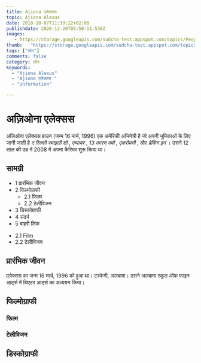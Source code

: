 ```yaml
---
title: Ajiona एलेक्सस 
topic: Ajiona Alexus
date: 2018-10-07T11:39:22+02:00
publishdate: 2020-12-20T05:50:11.530Z
images: 
   - https://storage.googleapis.com/sudcha-test.appspot.com/topics/People/ajiona_alexus/1.jpeg
thumb:   "https://storage.googleapis.com/sudcha-test.appspot.com/topics/People/ajiona_alexus/thumb.jpeg"
tags: ["लोग"]
comments: false
category: लोग
keywords: 
  - "Ajiona Alexus"
  - "Ajiona एलेक्सस "
  - "information"

---
```

<h1> अज़िओना एलेक्सस </h1> <p> अज़िओना एलेक्सस ब्राउन (जन्म 16 मार्च, 1996) एक अमेरिकी अभिनेत्री है जो अपनी भूमिकाओं के लिए जानी जाती है <i> द रिक्की स्माइली शो </i>, <i> एम्पायर </i >, <i> 13 कारण क्यों </i>, <i> एकरोमनी </i>, और <i> ब्रेकिंग इन </i>। उसने 12 साल की उम्र में 2008 में अपना कैरियर शुरू किया था। </p> <h2> सामग्री </h2> <ul> <li> 1 प्रारंभिक जीवन </li> <li> 2 फिल्मोग्राफी <ul> <li> 2.1 फिल्म </li> <li> 2.2 टेलीविजन </li> </ul> </li> <li> 3 डिस्कोग्राफी </li> <li> 4 संदर्भ </li> <li> 5 बाहरी लिंक </li> </ul> <ul> <li> 2.1 Film </li> <li> 2.2 टेलीविजन </li> </ul> <h2> प्रारंभिक जीवन </h2> <p> एलेक्सस का जन्म 16 मार्च, 1996 को हुआ था। टस्केगी, अलबामा। उसने अलबामा स्कूल ऑफ फाइन आर्ट्स में थिएटर आर्ट्स का अध्ययन किया। </p> <h2> फिल्मोग्राफी </h2> <h3> फिल्म </h3> <h3> टेलीविजन </h3> <h2> डिस्कोग्राफी </h2> 
